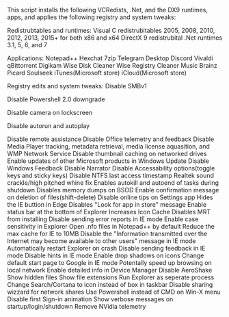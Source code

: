 This script installs the following VCRedists, .Net, and the DX9 runtimes, apps, and applies the following registry and system tweaks:

Redistrubtables and runtimes:
Visual C redistrubitables 2005, 2008, 2010, 2012, 2013, 2015+ for both x86 and x64
DirectX 9 redistrubital
.Net runtimes 3.1, 5, 6, and 7

Applications:
Notepad++
Hexchat
7zip
Telegram Desktop
Discord
Vivaldi
qBittorrent
Digikam
Wise Disk Cleaner
Wise Registry Cleaner
Music Brainz Picard
Soulseek
iTunes(Microsoft store)
iCloud(Microsoft store)

Registry edits and system tweaks:
Disable SMBv1

Disable Powershell 2.0 downgrade

Disable camera on lockscreen

Disable autorun and autoplay

Disable remote assistance
Disable Office telemetry and feedback
Disable Media Player tracking, metadata retrieval, media license aquasition, and WMP Network Service
Disable thumbnail caching on networked drives
Enable updates of other Microsoft products in Windows Update
Disable Windows Feedback
Disable Narrator
Disable Accessability options(toggle keys and sticky keys)
Disable NTFS last access timestamp
Realtek sound crackle/high pitched whine fix
Enables autokill and autoend of tasks during shutdown
Disables memory dumps on BSOD
Enable confirmation message on deletion of files(shift-delete)
Disable online tips on Settings app
Hides the IE buttion in Edge
Disables "Look for app in store" message
Enable status bar at the bottom of Explorer
Increases Icon Cache
Disables MRT from installing
Disable sending error reports in IE mode
Enable case sensitivity in Explorer
Open .nfo files in Notepad++ by default
Reduce the max cache for IE to 10MB
Disable the "Information transmitted over the Internet may become available to other users" message in IE mode
Automatically restart Explorer on crash
Disable sending feedback in IE mode
Disable hints in IE mode
Enable drop shadows on icons
Change default start page to Google in IE mode
Potentally speed up browsing on local network
Enable detailed info in Device Manager
Disable AeroShake
Show hidden files
Show file extensions
Run Explorer as seperate process
Change Search/Cortana to icon instead of box in taskbar
Disable sharing wizzard for network shares
Use Powershell instead of CMD on Win-X menu
Disable first Sign-in animation
Show verbose messages on startup/login/shutdown
Remove NVidia telemetry
